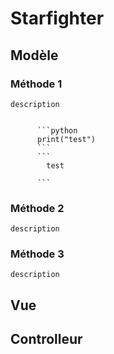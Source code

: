 # Starfighter

## Modèle

### Méthode 1
    description
   	  
     	
     	  ```python
     	  print("test")
     	  ```
          ```
            test
          
          ```
     	  
     	 
    
### Méthode 2
    description
### Méthode 3
    description

## Vue

## Controlleur